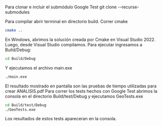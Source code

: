 Para clonar e incluir el submódulo Google Test
git clone --recurse-submodules <URL-DE-REPO>

Para compilar abrir terminal en directorio build. 
Correr cmake
```bash
cmake ..
```
En Windows, abrimos la solución creada por Cmake en Visual Studio 2022. Luego, desde Visual Studio compilamos.
Para ejecutar ingresamos a Build/Debug:
```bash
cd Build/Debug
```
Y ejecutamos el archivo main.exe
```bash
./main.exe
```
El resultado mostrado en pantalla son las pruebas de tiempo utilizadas para crear ANALISIS.pdf
Para correr los tests hechos con Google Test abrimos la consola en el directorio Build/test/Debug y ejecutamos GeoTests.exe
```bash
cd Build/test/Debug
./GeoTests.exe
```
Los resultados de estos tests apareceran en la consola.